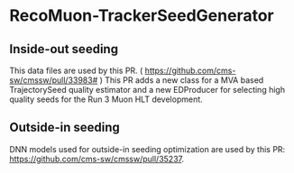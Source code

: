 # RecoMuon-TrackerSeedGenerator
## Inside-out seeding
This data files are used by this PR. ( https://github.com/cms-sw/cmssw/pull/33983# )
This PR adds a new class for a MVA based TrajectorySeed quality estimator and a new EDProducer for selecting high quality seeds for the Run 3 Muon HLT development.
## Outside-in seeding
DNN models used for outside-in seeding optimization are used by this PR: https://github.com/cms-sw/cmssw/pull/35237.
